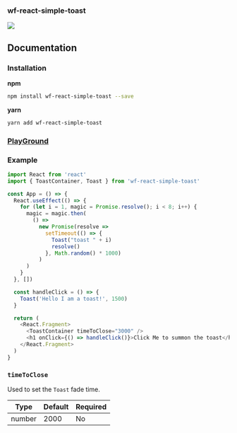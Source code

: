 ### wf-react-simple-toast

![](https://wandifrog.github.io/wf-react-simple-toast/img/example.gif)

## Documentation

### Installation

**npm**

```bash
npm install wf-react-simple-toast --save
```

**yarn**

```bash
yarn add wf-react-simple-toast
```

### [PlayGround](https://codesandbox.io/s/hungry-dhawan-fuy64)

### Example

```js
import React from 'react'
import { ToastContainer, Toast } from 'wf-react-simple-toast'

const App = () => {
  React.useEffect(() => {
    for (let i = 1, magic = Promise.resolve(); i < 8; i++) {
      magic = magic.then(
        () =>
          new Promise(resolve =>
            setTimeout(() => {
              Toast("toast " + i)
              resolve()
            }, Math.random() * 1000)
          )
      )
    }
  }, [])

  const handleClick = () => {
    Toast('Hello I am a toast!', 1500)
  }

  return (
    <React.Fragment>
      <ToastContainer timeToClose="3000" />
      <h1 onClick={() => handleClick()}>Click Me to summon the toast</h1>
    </React.Fragment>
  )
}
```

### `timeToClose`

Used to set the `Toast` fade time.

| Type       | Default  | Required |
| ---------- | -------- | -------- |
| number     | 2000     | No       |
